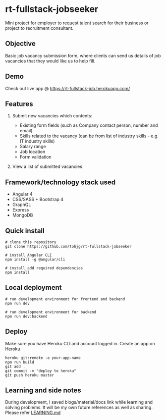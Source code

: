# rt-fullstack-jobseeker
Mini project for employer to request talent search for their business or project to recruitment consultant.

## Objective
Basic job vacancy submission form, where clients can send us details of job vacancies that they would like us to help fill.

## Demo
Check out live app @ https://rt-fullstack-job.herokuapp.com/

## Features
1. Submit new vacancies which contents:
    * Existing form fields (such as Company contact person, number and email)
    * Skills related to the vacancy (can be from list of industry skills - e.g. IT industry skills)
    * Salary range
    * Job location
    * Form validation

2. View a list of submitted vacancies

## Framework/technology stack used
* Angular 4
* CSS/SASS + Bootstrap 4
* GraphQL
* Express
* MongoDB

## Quick install
```
# clone this repository
git clone https://github.com/tohjg/rt-fullstack-jobseeker

# install Angular CLI
npm install -g @angular/cli

# install add required dependencies
npm install
```

## Local deployment
```
# run development environment for frontend and backend
npm run dev

# run development environment for backend
npm run dev:backend
```

## Deploy
Make sure you have Heroku CLI and account logged in. Create an app on Heroku
```
heroku git:remote -a your-app-name
npm run build
git add .
git commit -m "deploy to heroku"
git push heroku master
```

## Learning and side notes
During development, I saved blogs/material/docs link while learning and solving problems. It will be my own future references as well as sharing. Please refer [LEARNING.md](https://github.com/tohjg/rt-fullstack-jobseeker/blob/master/LEARNING.md)
